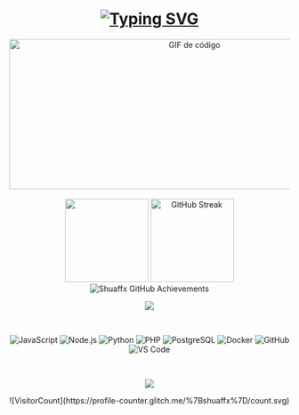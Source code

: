 <h1 align="center">
<a href="https://git.io/typing-svg"><img src="https://readme-typing-svg.herokuapp.com?font=&weight=900&size=40&pause=1000&color=F79F22&center=true&width=700&height=55&lines=%C2%A1Hola%2C+Soy+Shuaffx!;Desarrollador+Full+Stack;Bienvenido+a+mi+perfil+%F0%9F%9A%80" alt="Typing SVG" /></a>
</h1>

<div align ="center">
  <!-- GIF de código -->
  <img height="270" width="650" src="https://media.giphy.com/media/26tn33aiTi1jkl6H6/giphy.gif" alt="GIF de código" />
</div>

<br>
<!-- Estadísticas -->
<div align="center">
  <!-- Lenguajes más usados -->
  <img src="https://github-readme-stats.vercel.app/api/top-langs/?username=shuaffx&layout=compact&theme=radical" height="150"/>
  <!-- Racha de contribuciones -->
  <img src="https://streak-stats.demolab.com?user=shuaffx&theme=dark" height="150"  alt="GitHub Streak" />
  <!-- Resumen del perfil -->
  <img src="https://github-profile-summary-cards.vercel.app/api/cards/profile-details?username=shuaffx&theme=codeSTACKr" alt="Shuaffx GitHub Achievements" />
</div>

<p align="center">
  <img src="github-user-contribution.svg"/>
</p>

<br>

<div align="center">

![JavaScript](https://img.shields.io/badge/javascript-%23F7DF1E.svg?style=for-the-badge&logo=javascript&logoColor=black)
![Node.js](https://img.shields.io/badge/node.js-339933?style=for-the-badge&logo=nodedotjs&logoColor=white)
![Python](https://img.shields.io/badge/python-3670A0?style=for-the-badge&logo=python&logoColor=ffdd54)
![PHP](https://img.shields.io/badge/php-%23777BB4.svg?style=for-the-badge&logo=php&logoColor=white)
![PostgreSQL](https://img.shields.io/badge/postgresql-%23316192.svg?style=for-the-badge&logo=postgresql&logoColor=white)
![Docker](https://img.shields.io/badge/docker-%230db7ed.svg?style=for-the-badge&logo=docker&logoColor=white)
![GitHub](https://img.shields.io/badge/github-%23181717.svg?style=for-the-badge&logo=github&logoColor=white)
![VS Code](https://img.shields.io/badge/vscode-%23007ACC.svg?style=for-the-badge&logo=visual-studio-code&logoColor=white)

</div>

<br>

<p align="center">
  <img src="https://github-profile-trophy.vercel.app/?username=shuaffx&theme=juicyfresh&no-frame=false&no-bg=true&margin-w=1&column=9" />
</p>

<p align="center">
  ![VisitorCount](https://profile-counter.glitch.me/%7Bshuaffx%7D/count.svg)
</p>
